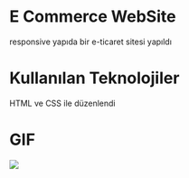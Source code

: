 # E Commerce WebSite
responsive yapıda bir e-ticaret sitesi yapıldı

# Kullanılan Teknolojiler
HTML ve CSS ile düzenlendi

# GIF

![](img/ecommerce.gif)
